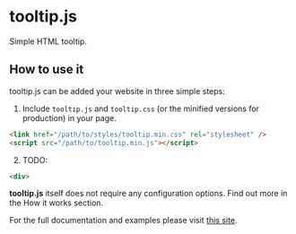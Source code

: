 # tooltip.js

Simple HTML tooltip.

## How to use it

tooltip.js can be added your website in three simple steps: 

1. Include `tooltip.js` and `tooltip.css` (or the minified versions for production) in your page. 
```html
<link href="/path/to/styles/tooltip.min.css" rel="stylesheet" />
<script src="/path/to/tooltip.min.js"></script>
```
2. TODO: 
```html
<div>
```

**tooltip.js** itself does not require any configuration options. Find out more in the How it works section. 

For the full documentation and examples please visit [this site](https://xxxmatko.github.io/tooltip.js/).
